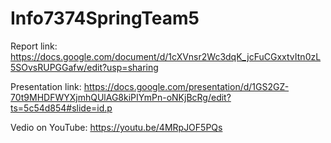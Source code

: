 # Info7374SpringTeam5

Report link:
https://docs.google.com/document/d/1cXVnsr2Wc3dqK_jcFuCGxxtvItn0zL5SOvsRUPGGafw/edit?usp=sharing

Presentation link:
https://docs.google.com/presentation/d/1GS2GZ-70t9MHDFWYXjmhQUlAG8kiPIYmPn-oNKjBcRg/edit?ts=5c54d854#slide=id.p

Vedio on YouTube:
https://youtu.be/4MRpJOF5PQs
